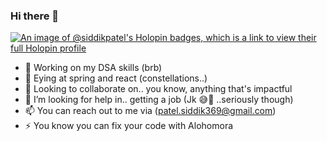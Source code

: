 ### Hi there 👋
[![An image of @siddikpatel's Holopin badges, which is a link to view their full Holopin profile](https://holopin.me/siddikpatel)](https://holopin.io/@siddikpatel)

- 🔭 Working on my DSA skills (brb)
- 🌱 Eying at spring and react (constellations..)
- 👯 Looking to collaborate on.. you know, anything that's impactful
- 🤔 I’m looking for help in.. getting a job (Jk 😅👀 ..seriously though)
- 📫 You can reach out to me via (patel.siddik369@gmail.com)
- ⚡ You know you can fix your code with Alohomora

<!--
**Siddikpatel/Siddikpatel** is a ✨ _special_ ✨ repository because its `README.md` (this file) appears on your GitHub profile.

Here are some ideas to get you started:

- 🔭 I’m currently working on ...
- 🌱 I’m currently learning ...
- 👯 I’m looking to collaborate on ...
- 🤔 I’m looking for help with ...
- 💬 Ask me about ...
- 📫 How to reach me: ...
- 😄 Pronouns: ...
- ⚡ Fun fact: ...
-->
